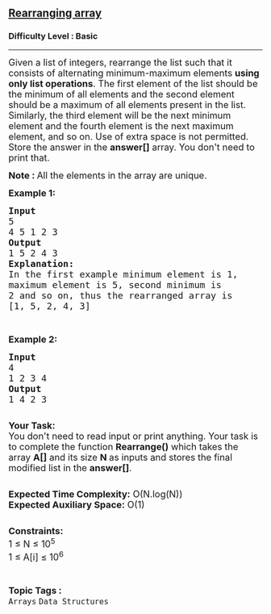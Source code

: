<h2><a href="https://www.geeksforgeeks.org/problems/rearranging-array1648/1?page=8&difficulty=Basic,Easy&status=unsolved&sortBy=submissions">Rearranging array</a></h2><h3>Difficulty Level : Basic</h3><hr><div class="problems_problem_content__Xm_eO"><p><span style="font-size:18px">Given a list of integers, rearrange the list such that it consists of alternating minimum-maximum elements&nbsp;<strong>using only list operations</strong>. The first element of the list should be the minimum&nbsp;of all elements and the second element should be a maximum of all elements present in the list. Similarly, the third element will be the next minimum element and the fourth element is the next maximum element, and so on. Use of extra space is not permitted. Store the answer in the <strong>answer[]</strong> array. You don't need to print that.</span></p>

<p><span style="font-size:18px"><strong>Note : </strong>All the elements in the array are unique.</span></p>

<p><span style="font-size:18px"><strong>Example 1:</strong></span></p>

<pre><span style="font-size:18px"><strong>Input</strong>
5
4 5 1 2 3
<strong>Output</strong>
1 5 2 4 3
</span><strong><span style="font-size:18px">Explanation:</span></strong>
<span style="font-size:18px">In the first example minimum element is 1,
maximum element is 5, second minimum is
2 and so on, thus the rearranged array is
[1, 5, 2, 4, 3]</span></pre>

<p>&nbsp;</p>

<p><span style="font-size:18px"><strong>Example 2:</strong></span></p>

<pre><span style="font-size:18px"><strong>Input</strong>
4
1 2 3 4
<strong>Output</strong>
1 4 2 3 </span></pre>

<p><br>
<span style="font-size:18px"><strong>Your Task:&nbsp;&nbsp;</strong><br>
You don't need to read input or print anything. Your task is to complete the function <strong>Rearrange()</strong>&nbsp;which takes the array <strong>A[]</strong> and its size <strong>N</strong><strong> </strong>as inputs and stores the final modified list in the <strong>answer[]</strong>.</span></p>

<p><br>
<span style="font-size:18px"><strong>Expected Time Complexity:</strong> O(N.log(N))<br>
<strong>Expected Auxiliary Space:</strong> O(1)</span></p>

<p><br>
<span style="font-size:18px"><strong>Constraints:</strong><br>
1 ≤ N ≤ 10<sup>5</sup><br>
1 ≤ A[i] ≤ 10<sup>6</sup></span></p>
</div><br><p><span style=font-size:18px><strong>Topic Tags : </strong><br><code>Arrays</code>&nbsp;<code>Data Structures</code>&nbsp;